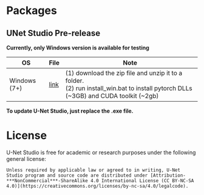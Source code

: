 
# Packages

## UNet Studio Pre-release

**Currently, only Windows version is available for testing**

| OS      | File     | Note      |
|---------|----------|-----------|
|  Windows (7+)  |  [link](https://www.dropbox.com/s/ojvkei8tvgrtz9j/unet_studio_win.zip?dl=1) | (1) download the zip file and unzip it to a folder. <br> (2) run install_win.bat to install pytorch DLLs (~3GB) and CUDA toolkit (~2gb)|

**To update U-Net Studio, just replace the .exe file.**

# License

U-Net Studio is free for academic or research purposes under the following general license:

```
Unless required by applicable law or agreed to in writing, U-Net Studio program and source code are distributed under [Attribution-***NonCommercial***-ShareAlike 4.0 International License (CC BY-NC-SA 4.0)](https://creativecommons.org/licenses/by-nc-sa/4.0/legalcode). 
```
